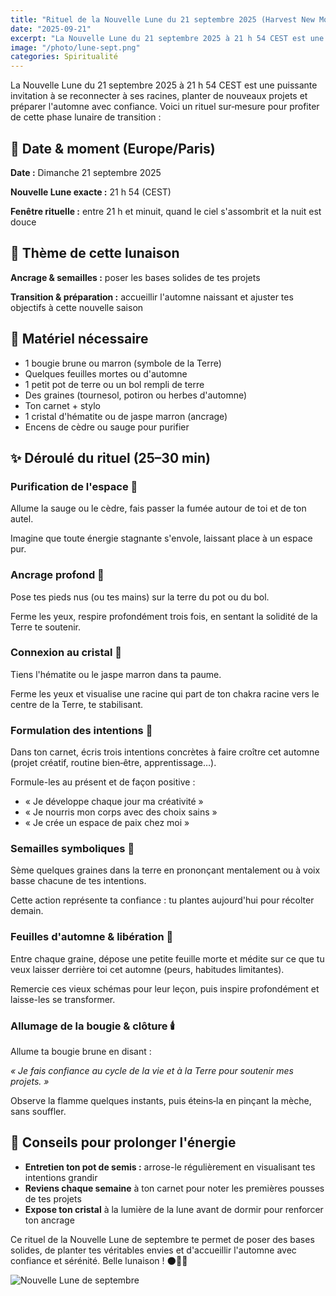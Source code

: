 ```yaml
---
title: "Rituel de la Nouvelle Lune du 21 septembre 2025 (Harvest New Moon) 🌱🌙"
date: "2025-09-21"
excerpt: "La Nouvelle Lune du 21 septembre 2025 à 21 h 54 CEST est une puissante invitation à se reconnecter à ses racines, planter de nouveaux projets et préparer l'automne avec confiance. Voici un rituel sur‑mesure pour profiter de cette phase lunaire de transition."
image: "/photo/lune-sept.png"
categories: Spiritualité
---
```


La Nouvelle Lune du 21 septembre 2025 à 21 h 54 CEST est une puissante invitation à se reconnecter à ses racines, planter de nouveaux projets et préparer l'automne avec confiance. Voici un rituel sur‑mesure pour profiter de cette phase lunaire de transition :

## 📆 Date & moment (Europe/Paris)

**Date :** Dimanche 21 septembre 2025

**Nouvelle Lune exacte :** 21 h 54 (CEST)

**Fenêtre rituelle :** entre 21 h et minuit, quand le ciel s'assombrit et la nuit est douce

## 🌾 Thème de cette lunaison

**Ancrage & semailles :** poser les bases solides de tes projets

**Transition & préparation :** accueillir l'automne naissant et ajuster tes objectifs à cette nouvelle saison

## 🧰 Matériel nécessaire

- 1 bougie brune ou marron (symbole de la Terre)
- Quelques feuilles mortes ou d'automne
- 1 petit pot de terre ou un bol rempli de terre
- Des graines (tournesol, potiron ou herbes d'automne)
- Ton carnet + stylo
- 1 cristal d'hématite ou de jaspe marron (ancrage)
- Encens de cèdre ou sauge pour purifier

## ✨ Déroulé du rituel (25–30 min)

### Purification de l'espace 🌿

Allume la sauge ou le cèdre, fais passer la fumée autour de toi et de ton autel.

Imagine que toute énergie stagnante s'envole, laissant place à un espace pur.

### Ancrage profond 🌱

Pose tes pieds nus (ou tes mains) sur la terre du pot ou du bol.

Ferme les yeux, respire profondément trois fois, en sentant la solidité de la Terre te soutenir.

### Connexion au cristal 💎

Tiens l'hématite ou le jaspe marron dans ta paume.

Ferme les yeux et visualise une racine qui part de ton chakra racine vers le centre de la Terre, te stabilisant.

### Formulation des intentions 📝

Dans ton carnet, écris trois intentions concrètes à faire croître cet automne (projet créatif, routine bien‑être, apprentissage…).

Formule-les au présent et de façon positive :
- « Je développe chaque jour ma créativité »
- « Je nourris mon corps avec des choix sains »
- « Je crée un espace de paix chez moi »

### Semailles symboliques 🌾

Sème quelques graines dans la terre en prononçant mentalement ou à voix basse chacune de tes intentions.

Cette action représente ta confiance : tu plantes aujourd'hui pour récolter demain.

### Feuilles d'automne & libération 🍂

Entre chaque graine, dépose une petite feuille morte et médite sur ce que tu veux laisser derrière toi cet automne (peurs, habitudes limitantes).

Remercie ces vieux schémas pour leur leçon, puis inspire profondément et laisse-les se transformer.

### Allumage de la bougie & clôture 🕯️

Allume ta bougie brune en disant :

*« Je fais confiance au cycle de la vie et à la Terre pour soutenir mes projets. »*

Observe la flamme quelques instants, puis éteins‑la en pinçant la mèche, sans souffler.

## 🌟 Conseils pour prolonger l'énergie

- **Entretien ton pot de semis :** arrose-le régulièrement en visualisant tes intentions grandir
- **Reviens chaque semaine** à ton carnet pour noter les premières pousses de tes projets
- **Expose ton cristal** à la lumière de la lune avant de dormir pour renforcer ton ancrage

Ce rituel de la Nouvelle Lune de septembre te permet de poser des bases solides, de planter tes véritables envies et d'accueillir l'automne avec confiance et sérénité. Belle lunaison ! 🌑🍁💚

![Nouvelle Lune de septembre](/photo/lune-sept.png)
